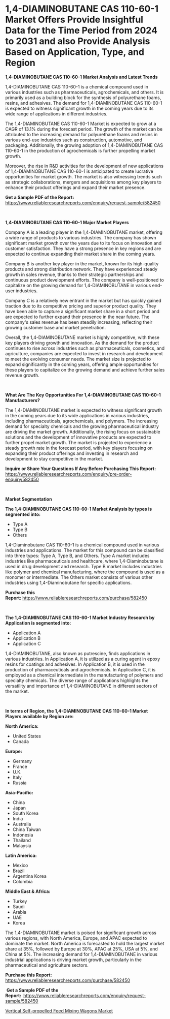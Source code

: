 <p><h1>1,4-DIAMINOBUTANE CAS 110-60-1 Market Offers Provide Insightful Data for the Time Period from 2024 to 2031 and also Provide Analysis Based on Application, Type, and Region</h1></p><p><strong>1,4-DIAMINOBUTANE CAS 110-60-1 Market Analysis and Latest Trends</strong></p>
<p><p>1,4-DIAMINOBUTANE CAS 110-60-1 is a chemical compound used in various industries such as pharmaceuticals, agrochemicals, and others. It is primarily used as a building block for the synthesis of polyurethane foams, resins, and adhesives. The demand for 1,4-DIAMINOBUTANE CAS 110-60-1 is expected to witness significant growth in the coming years due to its wide range of applications in different industries.</p><p>The 1,4-DIAMINOBUTANE CAS 110-60-1 Market is expected to grow at a CAGR of 13.1% during the forecast period. The growth of the market can be attributed to the increasing demand for polyurethane foams and resins in various end-use industries such as construction, automotive, and packaging. Additionally, the growing adoption of 1,4-DIAMINOBUTANE CAS 110-60-1 in the production of agrochemicals is further propelling market growth.</p><p>Moreover, the rise in R&D activities for the development of new applications of 1,4-DIAMINOBUTANE CAS 110-60-1 is anticipated to create lucrative opportunities for market growth. The market is also witnessing trends such as strategic collaborations, mergers and acquisitions among key players to enhance their product offerings and expand their market presence.</p></p>
<p><strong>Get a Sample PDF of the Report:&nbsp;</strong> <a href="https://www.reliableresearchreports.com/enquiry/request-sample/582450">https://www.reliableresearchreports.com/enquiry/request-sample/582450</a></p>
<p>&nbsp;</p>
<p><strong>1,4-DIAMINOBUTANE CAS 110-60-1 Major Market Players</strong></p>
<p><p>Company A is a leading player in the 1,4-DIAMINOBUTANE market, offering a wide range of products to various industries. The company has shown significant market growth over the years due to its focus on innovation and customer satisfaction. They have a strong presence in key regions and are expected to continue expanding their market share in the coming years.</p><p>Company B is another key player in the market, known for its high-quality products and strong distribution network. They have experienced steady growth in sales revenue, thanks to their strategic partnerships and continuous product development efforts. The company is well-positioned to capitalize on the growing demand for 1,4-DIAMINOBUTANE in various end-user industries.</p><p>Company C is a relatively new entrant in the market but has quickly gained traction due to its competitive pricing and superior product quality. They have been able to capture a significant market share in a short period and are expected to further expand their presence in the near future. The company's sales revenue has been steadily increasing, reflecting their growing customer base and market penetration.</p><p>Overall, the 1,4-DIAMINOBUTANE market is highly competitive, with these key players driving growth and innovation. As the demand for the product continues to rise across industries such as pharmaceuticals, cosmetics, and agriculture, companies are expected to invest in research and development to meet the evolving consumer needs. The market size is projected to expand significantly in the coming years, offering ample opportunities for these players to capitalize on the growing demand and achieve further sales revenue growth.</p></p>
<p>&nbsp;</p>
<p><strong>What Are The Key Opportunities For 1,4-DIAMINOBUTANE CAS 110-60-1 Manufacturers?</strong></p>
<p><p>The 1,4-DIAMINOBUTANE market is expected to witness significant growth in the coming years due to its wide applications in various industries, including pharmaceuticals, agrochemicals, and polymers. The increasing demand for specialty chemicals and the growing pharmaceutical industry are driving the market growth. Additionally, the rising focus on sustainable solutions and the development of innovative products are expected to further propel market growth. The market is projected to experience a steady growth rate in the forecast period, with key players focusing on expanding their product offerings and investing in research and development to stay competitive in the market.</p></p>
<p><strong>Inquire or Share Your Questions If Any Before Purchasing This Report:</strong> <a href="https://www.reliableresearchreports.com/enquiry/pre-order-enquiry/582450">https://www.reliableresearchreports.com/enquiry/pre-order-enquiry/582450</a></p>
<p>&nbsp;</p>
<p><strong>Market Segmentation</strong></p>
<p><strong>The 1,4-DIAMINOBUTANE CAS 110-60-1 Market Analysis by types is segmented into:</strong></p>
<p><ul><li>Type A</li><li>Type B</li><li>Others</li></ul></p>
<p><p>1,4-Diaminobutane CAS 110-60-1 is a chemical compound used in various industries and applications. The market for this compound can be classified into three types: Type A, Type B, and Others. Type A market includes industries like pharmaceuticals and healthcare, where 1,4-Diaminobutane is used in drug development and research. Type B market includes industries like polymer and chemical manufacturing, where the compound is used as a monomer or intermediate. The Others market consists of various other industries using 1,4-Diaminobutane for specific applications.</p></p>
<p><strong>Purchase this Report:&nbsp;</strong><a href="https://www.reliableresearchreports.com/purchase/582450">https://www.reliableresearchreports.com/purchase/582450</a></p>
<p>&nbsp;</p>
<p><strong>The 1,4-DIAMINOBUTANE CAS 110-60-1 Market Industry Research by Application is segmented into:</strong></p>
<p><ul><li>Application A</li><li>Application B</li><li>Application C</li></ul></p>
<p><p>1,4-DIAMINOBUTANE, also known as putrescine, finds applications in various industries. In Application A, it is utilized as a curing agent in epoxy resins for coatings and adhesives. In Application B, it is used in the production of pharmaceuticals and agrochemicals. In Application C, it is employed as a chemical intermediate in the manufacturing of polymers and specialty chemicals. The diverse range of applications highlights the versatility and importance of 1,4-DIAMINOBUTANE in different sectors of the market.</p></p>
<p>&nbsp;</p>
<p><strong>In terms of Region, the 1,4-DIAMINOBUTANE CAS 110-60-1 Market Players available by Region are:</strong></p>
<p>
    <p> <strong> North America: </strong>
        <ul>
            <li>United States</li>
            <li>Canada</li>
        </ul>
        </p> 
    <p> <strong> Europe: </strong>
        <ul>
            <li>Germany</li>
            <li>France</li>
            <li>U.K.</li>
            <li>Italy</li>
            <li>Russia</li>
        </ul>
        </p> 
    <p> <strong> Asia-Pacific: </strong>
        <ul>
            <li>China</li>
            <li>Japan</li>
            <li>South Korea</li>
            <li>India</li>
            <li>Australia</li>
            <li>China Taiwan</li>
            <li>Indonesia</li>
            <li>Thailand</li>
            <li>Malaysia</li>
        </ul>
        </p> 
    <p> <strong> Latin America: </strong>
        <ul>
            <li>Mexico</li>
            <li>Brazil</li>
            <li>Argentina Korea</li>
            <li>Colombia</li>
        </ul>
        </p> 
    <p> <strong> Middle East & Africa: </strong>
        <ul>
            <li>Turkey</li>
            <li>Saudi</li>
            <li>Arabia</li>
            <li>UAE</li>
            <li>Korea</li>
        </ul>
    </p>
    </p>
<p><p>The 1,4-DIAMINOBUTANE market is poised for significant growth across various regions, with North America, Europe, and APAC expected to dominate the market. North America is forecasted to hold the largest market share at 35%, followed by Europe at 30%, APAC at 25%, USA at 5%, and China at 5%. The increasing demand for 1,4-DIAMINOBUTANE in various industrial applications is driving market growth, particularly in the pharmaceutical and agriculture sectors.</p></p>
<p><strong>Purchase this Report: </strong><a href="https://www.reliableresearchreports.com/purchase/582450">https://www.reliableresearchreports.com/purchase/582450</a></p>
<p>&nbsp;<strong>Get a Sample PDF of the Report:&nbsp;&nbsp;</strong><a href="https://www.reliableresearchreports.com/enquiry/request-sample/582450">https://www.reliableresearchreports.com/enquiry/request-sample/582450</a></p>
<p><strong></strong></p>
<p><p><a href="https://github.com/julyju69/Market-Research-Report-List-2/blob/main/vertical-self-propelled-feed-mixing-wagons-market.md">Vertical Self-propelled Feed Mixing Wagons Market</a></p></p>